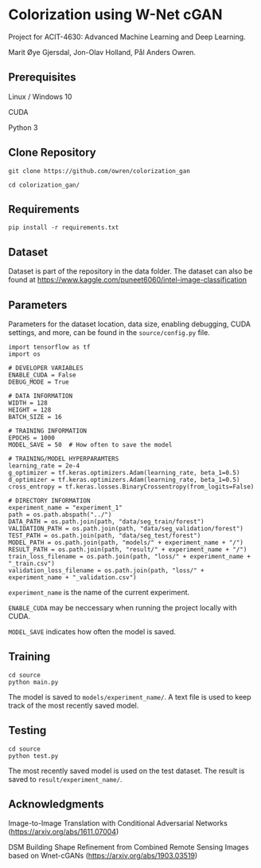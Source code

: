 # Colorization using W-Net cGAN
Project for ACIT-4630: Advanced Machine Learning and Deep Learning.

Marit Øye Gjersdal, Jon-Olav Holland, Pål Anders Owren.

## Prerequisites
Linux / Windows 10

CUDA

Python 3

## Clone Repository
``git clone https://github.com/owren/colorization_gan``

``cd colorization_gan/``
## Requirements
`pip install -r requirements.txt`

## Dataset
Dataset is part of the repository in the data folder. The dataset can also be found at https://www.kaggle.com/puneet6060/intel-image-classification

## Parameters
Parameters for the dataset location, data size, enabling debugging, CUDA settings, and more, can be found in the ``source/config.py`` file.

```
import tensorflow as tf
import os

# DEVELOPER VARIABLES
ENABLE_CUDA = False
DEBUG_MODE = True

# DATA INFORMATION
WIDTH = 128
HEIGHT = 128
BATCH_SIZE = 16

# TRAINING INFORMATION
EPOCHS = 1000
MODEL_SAVE = 50  # How often to save the model

# TRAINING/MODEL HYPERPARAMTERS
learning_rate = 2e-4
g_optimizer = tf.keras.optimizers.Adam(learning_rate, beta_1=0.5)
d_optimizer = tf.keras.optimizers.Adam(learning_rate, beta_1=0.5)
cross_entropy = tf.keras.losses.BinaryCrossentropy(from_logits=False)

# DIRECTORY INFORMATION
experiment_name = "experiment_1"
path = os.path.abspath("../")
DATA_PATH = os.path.join(path, "data/seg_train/forest")
VALIDATION_PATH = os.path.join(path, "data/seg_validation/forest")
TEST_PATH = os.path.join(path, "data/seg_test/forest")
MODEL_PATH = os.path.join(path, "models/" + experiment_name + "/")
RESULT_PATH = os.path.join(path, "result/" + experiment_name + "/")
train_loss_filename = os.path.join(path, "loss/" + experiment_name + "_train.csv")
validation_loss_filename = os.path.join(path, "loss/" + experiment_name + "_validation.csv")
```
``experiment_name`` is the name of the current experiment.

``ENABLE_CUDA`` may be neccessary when running the project locally with CUDA.

``MODEL_SAVE`` indicates how often the model is saved.

## Training

```
cd source
python main.py
```
The model is saved to ``models/experiment_name/``. A text file is used to keep track of the most recently saved model.
## Testing

```
cd source
python test.py
```
The most recently saved model is used on the test dataset. The result is saved to ``result/experiment_name/``.
## Acknowledgments
Image-to-Image Translation with Conditional Adversarial Networks (https://arxiv.org/abs/1611.07004)

DSM Building Shape Refinement from Combined Remote Sensing Images based on Wnet-cGANs (https://arxiv.org/abs/1903.03519)
